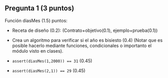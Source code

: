 
## Pregunta 1 (3 puntos)

Función diasMes $(1.5)$ puntos: 

- Receta de diseño $(0.2)$: (Contrato+objetivo$(0.1)$, ejemplo+prueba$(0.1)$)

- Crea un algoritmo para verificar si el año es bisiesto $(0.4)$ (Notar que es posible hacerlo mediante funciones, condicionales o importanto el módulo visto en clases). 

- `assert(diasMes(1,2000)) == 31` $(0.45)$ 

- `assert(diasMes(2,1)) == 29` $(0.45)$